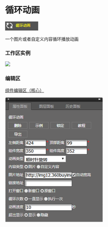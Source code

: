 # 循环动画

![](/assets/wwqq_32.jpg)

一个图片或者自定义内容循环播放动画

### 工作区实例

![](http://img10.360buyimg.com/cms/jfs/t17446/331/264202175/713166/1eca34ef/5a67eea1N5add6897.gif)

### 编辑区

[组件编辑区（核心）](/chapter1/gong-ju-jie-mian/zu-jian-bian-ji-qu-ff08-he-xin-ff09.md)

![](/assets/QQ32-2.png)

